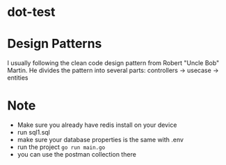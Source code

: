 # dot-test

# Design Patterns
I usually following the clean code design pattern from Robert "Uncle Bob" Martin.
He divides the pattern into several parts:
controllers -> usecase -> entities

# Note
- Make sure you already have redis install on your device
- run sql1.sql
- make sure your database properties is the same with .env
- run the project `go run main.go`
- you can use the postman collection there
